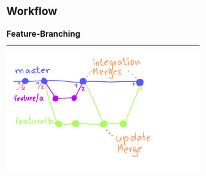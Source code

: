 # Workflow
## Feature-Branching

<!-- .slide: data-background-image="sections/workflow-feature-branching/feature-branch.png" data-background-opacity="0.15" -->


---

![Feature-Branching](workflow-feature-branching.png)

